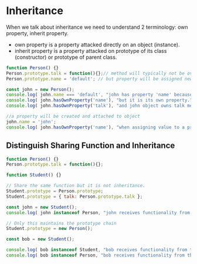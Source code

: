 # Inheritance

When we talk about inheritance we need to understand 2 terminology: own property, inherit property.
- own property is a property attacked directly on an object (instance).
- inherit property is a property attacked on prototype of its class (constructor) or prototype of parent class.


```javascript
function Person() {}
Person.prototype.talk = function(){};// method will typically not be overrided after defined.
Person.prototype.name = 'default'; // but property will be assigned new value.

const john = new Person();
console.log( john.name === 'default', "john has property 'name' because it inherit from its class." );
console.log( john.hasOwnProperty('name'), "but it is its own property." );
console.log( john.hasOwnProperty('talk'), "and john object owns talk method." );

//a property will be created and attached to object
john.name = 'john';
console.log( john.hasOwnProperty('name'), "when assigning value to a property, it will be created and attached to object");
```
<!-- js-console -->

## Distinguish Sharing Function and Inheritance
```javascript
function Person() {}
Person.prototype.talk = function(){};

function Student() {}

// Share the same function but it is not inheritance.
Student.prototype = Person.prototype;
Student.prototype = { talk: Person.prototype.talk };

const john = new Student();
console.log( john instanceof Person, "john receives functionality from the Person prototype" );

// Only this maintains the prototype chain
Student.prototype = new Person();

const bob = new Student();

console.log( bob instanceof Student, "bob receives functionality from the Student prototype" );
console.log( bob instanceof Person, "bob receives functionality from the Person prototype" );
```
<!-- js-console -->
